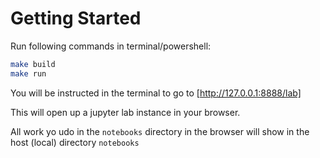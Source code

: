 # Getting Started
Run following commands in terminal/powershell:

```sh
make build
make run
```

You will be instructed in the terminal to go to [http://127.0.0.1:8888/lab]

This will open up a jupyter lab instance in your browser.

All work yo udo in the `notebooks` directory in the browser will show in the host (local) directory `notebooks`